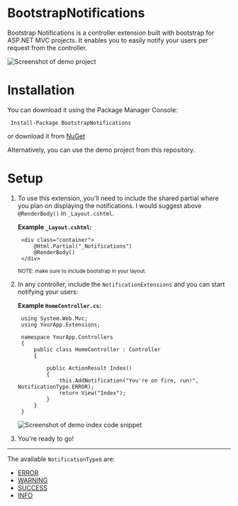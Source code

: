 BootstrapNotifications
======================

Bootstrap Notifications is a controller extension built with bootstrap for ASP.NET MVC projects. It enables you to easily notify your users per request from the controller. 

![Screenshot of demo project][1]


Installation
======================

You can download it using the Package Manager Console:

     Install-Package BootstrapNotifications
     
or download it from [NuGet](https://www.nuget.org/packages/BootstrapNotifications/)
     
     
Alternatively, you can use the demo project from this repository. 


Setup
======================

1. To use this extension, you'll need to include the shared partial where you plan 
   on displaying the notifications. I would suggest above `@RenderBody()` in `_Layout.cshtml`.

   **Example `_Layout.cshtml`:**

        <div class="container">
            @Html.Partial("_Notifications")
            @RenderBody()
        </div>
    
    <sub>NOTE: make sure to include bootstrap in your layout.</sub>
    
2. In any controller, include the `NotificationExtensions` and you can start notifying your users:
  
   **Example `HomeController.cs`:**

        using System.Web.Mvc;
        using YourApp.Extensions;
    
        namespace YourApp.Controllers
        {
            public class HomeController : Controller
            {
    
                public ActionResult Index()
                {
                    this.AddNotification("You're on fire, run!", NotificationType.ERROR);
                    return View("Index");
                }
            }
        }

    ![Screenshot of demo index code snippet][2]
    
3. You're ready to go!

------------------
    
The available `NotificationType`s are:
  - [ERROR](https://github.com/uacaps/BootstrapNotifications/blob/master/src/BootstrapNotifications/Extensions/NotificationExtensions.cs#L94)
  - [WARNING](https://github.com/uacaps/BootstrapNotifications/blob/master/src/BootstrapNotifications/Extensions/NotificationExtensions.cs#L95)
  - [SUCCESS](https://github.com/uacaps/BootstrapNotifications/blob/master/src/BootstrapNotifications/Extensions/NotificationExtensions.cs#L96)
  - [INFO](https://github.com/uacaps/BootstrapNotifications/blob/master/src/BootstrapNotifications/Extensions/NotificationExtensions.cs#L97)

  
[1]: https://raw.github.com/MFFoX/BootstrapNotifications/master/Screenshot.png
[2]: https://raw.github.com/MFFoX/BootstrapNotifications/master/Demo-example.png
  
  
    
    


    
     
     
